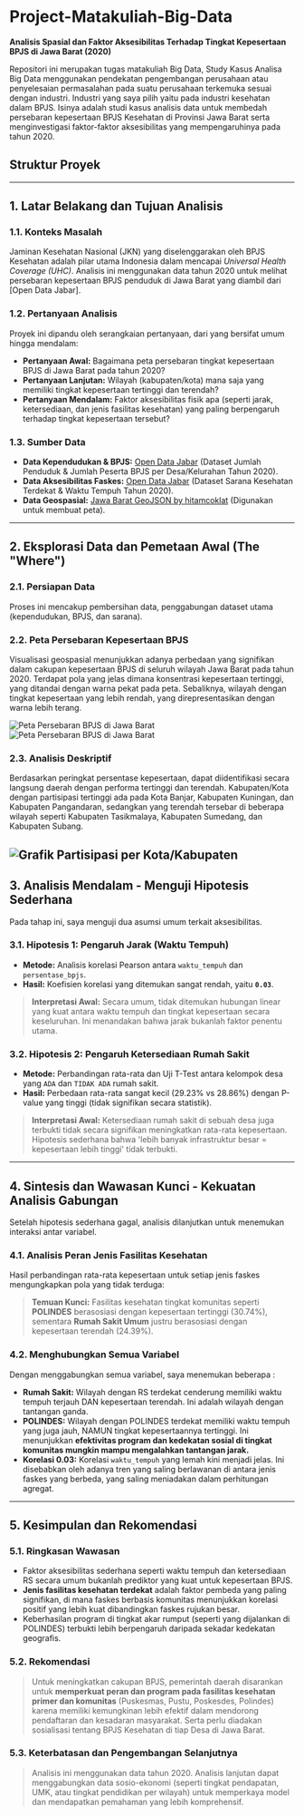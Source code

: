 # Project-Matakuliah-Big-Data
**Analisis Spasial dan Faktor Aksesibilitas Terhadap Tingkat Kepesertaan BPJS di Jawa Barat (2020)**

Repositori ini merupakan tugas matakuliah Big Data, Study Kasus Analisa Big Data menggunakan pendekatan pengembangan perusahaan atau penyelesaian permasalahan pada suatu perusahaan terkemuka sesuai dengan industri. Industri yang saya pilih yaitu pada industri kesehatan dalam BPJS. Isinya adalah studi kasus analisis data untuk membedah persebaran kepesertaan BPJS Kesehatan di Provinsi Jawa Barat serta menginvestigasi faktor-faktor aksesibilitas yang mempengaruhinya pada tahun 2020. 

## Struktur Proyek
---
## 1. Latar Belakang dan Tujuan Analisis

### 1.1. Konteks Masalah
Jaminan Kesehatan Nasional (JKN) yang diselenggarakan oleh BPJS Kesehatan adalah pilar utama Indonesia dalam mencapai *Universal Health Coverage (UHC)*. Analisis ini menggunakan data tahun 2020 untuk melihat persebaran kepesertaan BPJS penduduk di Jawa Barat yang diambil dari [Open Data Jabar].

### 1.2. Pertanyaan Analisis
Proyek ini dipandu oleh serangkaian pertanyaan, dari yang bersifat umum hingga mendalam:
* **Pertanyaan Awal:** Bagaimana peta persebaran tingkat kepesertaan BPJS di Jawa Barat pada tahun 2020?
* **Pertanyaan Lanjutan:** Wilayah (kabupaten/kota) mana saja yang memiliki tingkat kepesertaan tertinggi dan terendah?
* **Pertanyaan Mendalam:** Faktor aksesibilitas fisik apa (seperti jarak, ketersediaan, dan jenis fasilitas kesehatan) yang paling berpengaruh terhadap tingkat kepesertaan tersebut?

### 1.3. Sumber Data
* **Data Kependudukan & BPJS:** [Open Data Jabar](https://opendata.jabarprov.go.id/id) (Dataset Jumlah Penduduk & Jumlah Peserta BPJS per Desa/Kelurahan Tahun 2020).
* **Data Aksesibilitas Faskes:** [Open Data Jabar](https://opendata.jabarprov.go.id/id) (Dataset Sarana Kesehatan Terdekat & Waktu Tempuh Tahun 2020).
* **Data Geospasial:** [Jawa Barat GeoJSON by hitamcoklat](https://github.com/hitamcoklat/Jawa-Barat-Geo-JSON) (Digunakan untuk membuat peta).

---

## 2. Eksplorasi Data dan Pemetaan Awal (The "Where")

### 2.1. Persiapan Data
Proses ini mencakup pembersihan data, penggabungan dataset utama (kependudukan, BPJS, dan sarana).

### 2.2. Peta Persebaran Kepesertaan BPJS
Visualisasi geospasial menunjukkan adanya perbedaan yang signifikan dalam cakupan kepesertaan BPJS di seluruh wilayah Jawa Barat pada tahun 2020. Terdapat pola yang jelas dimana konsentrasi kepesertaan tertinggi, yang ditandai dengan warna pekat pada peta. Sebaliknya, wilayah dengan tingkat kepesertaan yang lebih rendah, yang direpresentasikan dengan warna lebih terang.

![Peta Persebaran BPJS di Jawa Barat](image/peta_persebaran_bpjs_kota_kabupaten.png)
![Peta Persebaran BPJS di Jawa Barat](image/peta_persebaran_bpjs_kecamatan.png)


### 2.3. Analisis Deskriptif
Berdasarkan peringkat persentase kepesertaan, dapat diidentifikasi secara langsung daerah dengan performa tertinggi dan terendah. Kabupaten/Kota dengan partisipasi tertinggi ada pada Kota Banjar, Kabupaten Kuningan, dan Kabupaten Pangandaran, sedangkan yang terendah tersebar di beberapa wilayah seperti Kabupaten Tasikmalaya, Kabupaten Sumedang, dan Kabupaten Subang.

![Grafik Partisipasi per Kota/Kabupaten](image/grafik_partisipasi_kota_kabupaten.png)
---

## 3. Analisis Mendalam - Menguji Hipotesis Sederhana

Pada tahap ini, saya menguji dua asumsi umum terkait aksesibilitas.

### 3.1. Hipotesis 1: Pengaruh Jarak (Waktu Tempuh)
* **Metode:** Analisis korelasi Pearson antara `waktu_tempuh` dan `persentase_bpjs`.
* **Hasil:** Koefisien korelasi yang ditemukan sangat rendah, yaitu **`0.03`**.
> **Interpretasi Awal:** Secara umum, tidak ditemukan hubungan linear yang kuat antara waktu tempuh dan tingkat kepesertaan secara keseluruhan. Ini menandakan bahwa jarak bukanlah faktor penentu utama.

### 3.2. Hipotesis 2: Pengaruh Ketersediaan Rumah Sakit
* **Metode:** Perbandingan rata-rata dan Uji T-Test antara kelompok desa yang `ADA` dan `TIDAK ADA` rumah sakit.
* **Hasil:** Perbedaan rata-rata sangat kecil (29.23% vs 28.86%) dengan P-value yang tinggi (tidak signifikan secara statistik).
> **Interpretasi Awal:** Ketersediaan rumah sakit di sebuah desa juga terbukti tidak secara signifikan meningkatkan rata-rata kepesertaan. Hipotesis sederhana bahwa 'lebih banyak infrastruktur besar = kepesertaan lebih tinggi' tidak terbukti.

---

## 4. Sintesis dan Wawasan Kunci - Kekuatan Analisis Gabungan 

Setelah hipotesis sederhana gagal, analisis dilanjutkan untuk menemukan interaksi antar variabel.

### 4.1. Analisis Peran Jenis Fasilitas Kesehatan
Hasil perbandingan rata-rata kepesertaan untuk setiap jenis faskes mengungkapkan pola yang tidak terduga:
> **Temuan Kunci:** Fasilitas kesehatan tingkat komunitas seperti **POLINDES** berasosiasi dengan kepesertaan tertinggi (30.74%), sementara **Rumah Sakit Umum** justru berasosiasi dengan kepesertaan terendah (24.39%).

### 4.2. Menghubungkan Semua Variabel
Dengan menggabungkan semua variabel, saya menemukan beberapa :
* **Rumah Sakit:** Wilayah dengan RS terdekat cenderung memiliki waktu tempuh terjauh DAN kepesertaan terendah. Ini adalah wilayah dengan tantangan ganda.
* **POLINDES:** Wilayah dengan POLINDES terdekat memiliki waktu tempuh yang juga jauh, NAMUN tingkat kepesertaannya tertinggi. Ini menunjukkan **efektivitas program dan kedekatan sosial di tingkat komunitas mungkin mampu mengalahkan tantangan jarak.**
* **Korelasi 0.03:** Korelasi `waktu_tempuh` yang lemah kini menjadi jelas. Ini disebabkan oleh adanya tren yang saling berlawanan di antara jenis faskes yang berbeda, yang saling meniadakan dalam perhitungan agregat.

---

## 5. Kesimpulan dan Rekomendasi

### 5.1. Ringkasan Wawasan
* Faktor aksesibilitas sederhana seperti waktu tempuh dan ketersediaan RS secara umum bukanlah prediktor yang kuat untuk kepesertaan BPJS.
* **Jenis fasilitas kesehatan terdekat** adalah faktor pembeda yang paling signifikan, di mana faskes berbasis komunitas menunjukkan korelasi positif yang lebih kuat dibandingkan faskes rujukan besar.
* Keberhasilan program di tingkat akar rumput (seperti yang dijalankan di POLINDES) terbukti lebih berpengaruh daripada sekadar kedekatan geografis.

### 5.2. Rekomendasi
> Untuk meningkatkan cakupan BPJS, pemerintah daerah disarankan untuk **memperkuat peran dan program pada fasilitas kesehatan primer dan komunitas** (Puskesmas, Pustu, Poskesdes, Polindes) karena memiliki kemungkinan lebih efektif dalam mendorong pendaftaran dan kesadaran masyarakat. Serta perlu diadakan sosialisasi tentang BPJS Kesehatan di tiap Desa di Jawa Barat.

### 5.3. Keterbatasan dan Pengembangan Selanjutnya
> Analisis ini menggunakan data tahun 2020. Analisis lanjutan dapat menggabungkan data sosio-ekonomi (seperti tingkat pendapatan, UMK, atau tingkat pendidikan per wilayah) untuk memperkaya model dan mendapatkan pemahaman yang lebih komprehensif.
